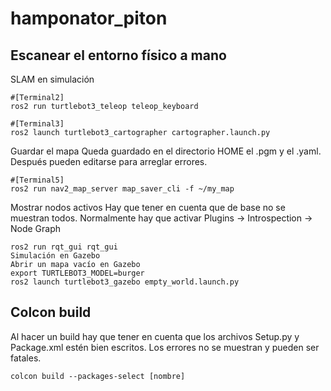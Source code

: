 # hamponator_piton

## Escanear el entorno físico a mano
SLAM en simulación
```
#[Terminal2]
ros2 run turtlebot3_teleop teleop_keyboard
```
```
#[Terminal3]
ros2 launch turtlebot3_cartographer cartographer.launch.py
```
Guardar el mapa
Queda guardado en el directorio HOME el .pgm y el .yaml. Después pueden editarse para arreglar errores.
```
#[Terminal5]
ros2 run nav2_map_server map_saver_cli -f ~/my_map
```
Mostrar nodos activos
Hay que tener en cuenta que de base no se muestran todos. Normalmente hay que activar Plugins -> Introspection -> Node Graph
```
ros2 run rqt_gui rqt_gui
Simulación en Gazebo
Abrir un mapa vacío en Gazebo
export TURTLEBOT3_MODEL=burger
ros2 launch turtlebot3_gazebo empty_world.launch.py
```
## Colcon build
Al hacer un build hay que tener en cuenta que los archivos Setup.py y Package.xml estén bien escritos. Los errores no se muestran y pueden ser fatales.
```
colcon build --packages-select [nombre]
```